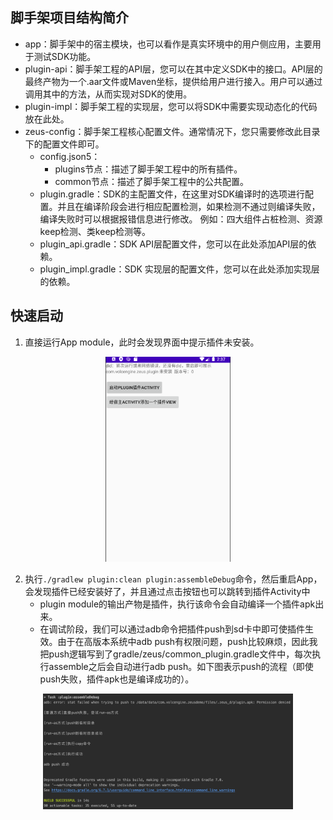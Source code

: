 ## 脚手架项目结构简介
- app：脚手架中的宿主模块，也可以看作是真实环境中的用户侧应用，主要用于测试SDK功能。
- plugin-api：脚手架工程的API层，您可以在其中定义SDK中的接口。API层的最终产物为一个.aar文件或Maven坐标，提供给用户进行接入。用户可以通过调用其中的方法，从而实现对SDK的使用。
- plugin-impl：脚手架工程的实现层，您可以将SDK中需要实现动态化的代码放在此处。
- zeus-config：脚手架工程核心配置文件。通常情况下，您只需要修改此目录下的配置文件即可。
    - config.json5：
        - plugins节点：描述了脚手架工程中的所有插件。
        - common节点：描述了脚手架工程中的公共配置。
    - plugin.gradle：SDK的主配置文件，在这里对SDK编译时的选项进行配置。并且在编译阶段会进行相应配置检测，如果检测不通过则编译失败，编译失败时可以根据报错信息进行修改。 例如：四大组件占桩检测、资源keep检测、类keep检测等。
    - plugin_api.gradle：SDK API层配置文件，您可以在此处添加API层的依赖。
    - plugin_impl.gradle：SDK 实现层的配置文件，您可以在此处添加实现层的依赖。

## 快速启动
1. 直接运行App module，此时会发现界面中提示插件未安装。
 <div align=center><img src="./image/readme_01.png" width="200"></div>

2. 执行`./gradlew plugin:clean plugin:assembleDebug`命令，然后重启App，会发现插件已经安装好了，并且通过点击按钮也可以跳转到插件Activity中
    - plugin module的输出产物是插件，执行该命令会自动编译一个插件apk出来。
    - 在调试阶段，我们可以通过adb命令把插件push到sd卡中即可使插件生效。由于在高版本系统中adb push有权限问题，push比较麻烦，因此我把push逻辑写到了gradle/zeus/common_plugin.gradle文件中，每次执行assemble之后会自动进行adb push。如下图表示push的流程（即使push失败，插件apk也是编译成功的）。
 <div align=center><img src="./image/readme_02.png" width="400"></div>

    
    
